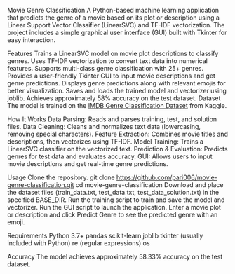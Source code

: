 Movie Genre Classification
A Python-based machine learning application that predicts the genre of a movie based on its plot or description using a Linear Support Vector Classifier (LinearSVC) and TF-IDF vectorization. The project includes a simple graphical user interface (GUI) built with Tkinter for easy interaction.

Features
Trains a LinearSVC model on movie plot descriptions to classify genres.
Uses TF-IDF vectorization to convert text data into numerical features.
Supports multi-class genre classification with 25+ genres.
Provides a user-friendly Tkinter GUI to input movie descriptions and get genre predictions.
Displays genre predictions along with relevant emojis for better visualization.
Saves and loads the trained model and vectorizer using joblib.
Achieves approximately 58% accuracy on the test dataset.
Dataset
The model is trained on the [IMDB Genre Classification Dataset](https://www.kaggle.com/datasets/hijest/genre-classification-dataset-imdb) from Kaggle.

How It Works
Data Parsing: Reads and parses training, test, and solution files.
Data Cleaning: Cleans and normalizes text data (lowercasing, removing special characters).
Feature Extraction: Combines movie titles and descriptions, then vectorizes using TF-IDF.
Model Training: Trains a LinearSVC classifier on the vectorized text.
Prediction & Evaluation: Predicts genres for test data and evaluates accuracy.
GUI: Allows users to input movie descriptions and get real-time genre predictions.

Usage
Clone the repository. 
    git clone https://github.com/pari006/movie-genre-classification.git
    cd movie-genre-classification
Download and place the dataset files (train_data.txt, test_data.txt, test_data_solution.txt) in the specified BASE_DIR.
Run the training script to train and save the model and vectorizer.
Run the GUI script to launch the application.
Enter a movie plot or description and click Predict Genre to see the predicted genre with an emoji.

Requirements
Python 3.7+
pandas
scikit-learn
joblib
tkinter (usually included with Python)
re (regular expressions)
os

Accuracy
The model achieves approximately 58.33% accuracy on the test dataset.
